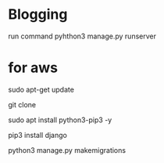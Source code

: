 # Blogging
 run command
 pyhthon3 manage.py runserver


# for aws
 sudo apt-get update
 
 git clone
 
 sudo apt install python3-pip3 -y
 
 pip3 install django
 
 python3 manage.py makemigrations

